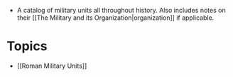 * A catalog of military units all throughout history. Also includes notes on their [[The Military and its Organization|organization]] if applicable.
# Topics
* [[Roman Military Units]]
